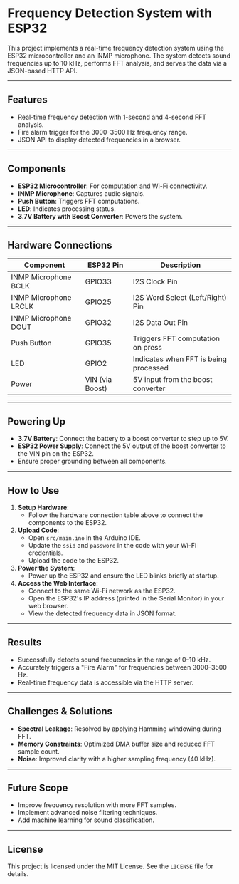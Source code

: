 # Frequency Detection System with ESP32

This project implements a real-time frequency detection system using the ESP32 microcontroller and an INMP microphone. The system detects sound frequencies up to 10 kHz, performs FFT analysis, and serves the data via a JSON-based HTTP API.

---

## Features
- Real-time frequency detection with 1-second and 4-second FFT analysis.
- Fire alarm trigger for the 3000–3500 Hz frequency range.
- JSON API to display detected frequencies in a browser.

---

## Components
- **ESP32 Microcontroller**: For computation and Wi-Fi connectivity.
- **INMP Microphone**: Captures audio signals.
- **Push Button**: Triggers FFT computations.
- **LED**: Indicates processing status.
- **3.7V Battery with Boost Converter**: Powers the system.

---

## Hardware Connections
| **Component**        | **ESP32 Pin**         | **Description**                        |
|----------------------|-----------------------|----------------------------------------|
| INMP Microphone BCLK | GPIO33                | I2S Clock Pin                          |
| INMP Microphone LRCLK| GPIO25                | I2S Word Select (Left/Right) Pin       |
| INMP Microphone DOUT | GPIO32                | I2S Data Out Pin                       |
| Push Button          | GPIO35                | Triggers FFT computation on press      |
| LED                  | GPIO2                 | Indicates when FFT is being processed  |
| Power                | VIN (via Boost)       | 5V input from the boost converter      |

---

## Powering Up
- **3.7V Battery**: Connect the battery to a boost converter to step up to 5V.
- **ESP32 Power Supply**: Connect the 5V output of the boost converter to the VIN pin on the ESP32.
- Ensure proper grounding between all components.

---

## How to Use
1. **Setup Hardware**:
   - Follow the hardware connection table above to connect the components to the ESP32.
2. **Upload Code**:
   - Open `src/main.ino` in the Arduino IDE.
   - Update the `ssid` and `password` in the code with your Wi-Fi credentials.
   - Upload the code to the ESP32.
3. **Power the System**:
   - Power up the ESP32 and ensure the LED blinks briefly at startup.
4. **Access the Web Interface**:
   - Connect to the same Wi-Fi network as the ESP32.
   - Open the ESP32's IP address (printed in the Serial Monitor) in your web browser.
   - View the detected frequency data in JSON format.

---

## Results
- Successfully detects sound frequencies in the range of 0–10 kHz.
- Accurately triggers a "Fire Alarm" for frequencies between 3000–3500 Hz.
- Real-time frequency data is accessible via the HTTP server.

---

## Challenges & Solutions
- **Spectral Leakage**: Resolved by applying Hamming windowing during FFT.
- **Memory Constraints**: Optimized DMA buffer size and reduced FFT sample count.
- **Noise**: Improved clarity with a higher sampling frequency (40 kHz).

---

## Future Scope
- Improve frequency resolution with more FFT samples.
- Implement advanced noise filtering techniques.
- Add machine learning for sound classification.

---

## License
This project is licensed under the MIT License. See the `LICENSE` file for details.
